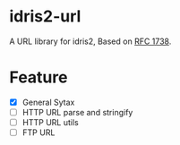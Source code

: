 # idris2-url
A URL library for idris2, Based on [RFC 1738](https://www.rfc-wiki.org/wiki/RFC1738).

# Feature
- [x] General Sytax
- [ ] HTTP URL parse and stringify
- [ ] HTTP URL utils
- [ ] FTP URL
